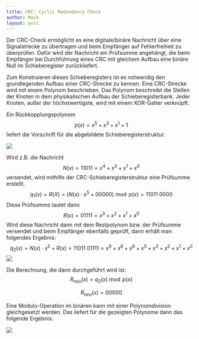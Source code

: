 ```yaml
---
title: CRC: Cyclic Redundancy Check
author: Maik
layout: post
---
```


Der CRC-Check ermöglicht es eine digitale/binäre Nachricht über eine Signalstrecke zu übertragen und beim Empfänger auf Fehlerfreiheit zu überprüfen. Dafür wird der Nachricht ein Prüfsumme angehängt, die beim Empfänger bei Durchführung eines CRC mit gleichem Aufbau eine binäre Null im Schieberegister zurückliefert. 

Zum Konstruieren dieses Schieberegisters ist es notwendig den grundlegenden Aufbau einer CRC-Strecke zu kennen. Eine CRC-Strecke wird mit einem Polynom beschrieben. Das Polynom beschreibt die Stellen der Knoten in dem physikalischen Aufbau der Schieberegisterbank. Jeder Knoten, außer der höchstwertigste, wird mit einem XOR-Gatter verknüpft. 

Ein Rückkopplungspolynom 
$$
p(x)=x^5+x^3+x^1+1
$$
liefert die Vorschrift für die abgebildete Schieberegisterstruktur.

![](/imagess/crc/Seite01.jpg)

Wird z.B. die Nachricht 
$$
N(x) = 11011 = x^4+x^3+x^1+x^0
$$
versendet, wird mithilfe der CRC-Schieberegisterstruktur eine Prüfsumme erstellt. 
$$
q_1(x) = R(X) = (N(x) \cdot x^5+00000) \bmod p(x) = 11011\ 0000
$$
Diese Prüfsumme lautet dann 
$$
R(x) = 01111 = x^3+x^2+x^1+x^0
$$
Wird diese Nachricht dann mit dem Restpolynom bzw. der Prüfsumme versendet und beim Empfänger ebenfalls geprüft, dann erhält man folgendes Ergebnis:
$$
q_2(x) = N(x) \cdot x^5 + R(x) = 11011\ 01111 = x^9+x^8+x^6+x^5+x^3+x^2+x^1+x^0
$$
![](/imagess/crc/Seite02.jpg)

Die Berechnung, die dann durchgeführt wird ist:
$$
R_{neu}(x)=q_2(x) \bmod p(x)
$$

$$
R_{neu}(x)=00000
$$

Eine Modulo-Operation im binären kann mit einer Polynomdivision gleichgesetzt werden. Das liefert für die gezeigten Polynome dann das folgende Ergebnis:

![](/imagess/crc/crc_xls.png)